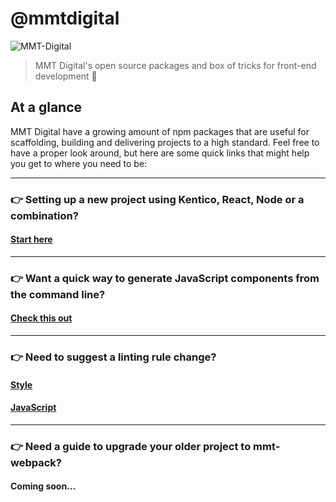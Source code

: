 # @mmtdigital
![MMT-Digital](https://img.shields.io/badge/MMT-Digital-red.svg?style=flat-square) 
> MMT Digital's open source packages and box of tricks for front-end development 🎩

## At a glance

MMT Digital have a growing amount of npm packages that are useful for scaffolding, building and delivering projects to a high standard. Feel free to have a proper look around, but here are some quick links that might help you get to where you need to be:

---

### 👉  Setting up a new project using Kentico, React, Node or a combination? 
#### [Start here](generate-project.md)

---

### 👉  Want a quick way to generate JavaScript components from the command line? 
#### [Check this out](generate-components.md)

---

### 👉  Need to suggest a linting rule change?
#### [Style](stylelint-config.md)
#### [JavaScript](eslint-config.md)

---

### 👉  Need a guide to upgrade your older project to mmt-webpack?
#### Coming soon...
